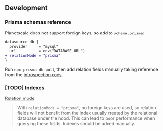 ## Development

### Prisma schemas reference

Planetscale does not support foreign keys, so add to `schema.prisma`:

```diff
datasource db {
  provider     = "mysql"
  url          = env("DATABASE_URL")
+ relationMode = "prisma"
}
```

Run `npx prisma db pull`, then add relation fields manually taking reference from the [introspection docs](https://www.prisma.io/docs/getting-started/setup-prisma/add-to-existing-project/relational-databases/introspection-node-planetscale).

### [TODO] Indexes

[Relation mode](https://www.prisma.io/docs/concepts/components/prisma-schema/relations/relation-mode#indexes)

> With `relationMode = "prisma"`, no foreign keys are used, so relation fields will not benefit from the index usually created by the relational database under the hood. This can lead to poor performance when querying these fields. Indexes should be added manually.